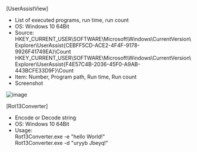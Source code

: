 [UserAssistView]

- List of executed programs, run time, run count
- OS: Windows 10 64Bit
- Source: HKEY_CURRENT_USER\SOFTWARE\Microsoft\Windows\CurrentVersion\Explorer\UserAssist\{CEBFF5CD-ACE2-4F4F-9178-9926F41749EA}\Count  
HKEY_CURRENT_USER\SOFTWARE\Microsoft\Windows\CurrentVersion\Explorer\UserAssist\{F4E57C4B-2036-45F0-A9AB-443BCFE33D9F}\Count
- Item: Number, Program path, Run time, Run count
- Screenshot  

![image](https://user-images.githubusercontent.com/69110090/94151565-85782280-feb5-11ea-8aff-972619165566.png)  


[Rot13Converter]

- Encode or Decode string
- OS: Windows 10 64Bit
- Usage:  
Rot13Converter.exe -e "hello World!"  
Rot13Converter.exe -d "uryyb Jbeyq!"
